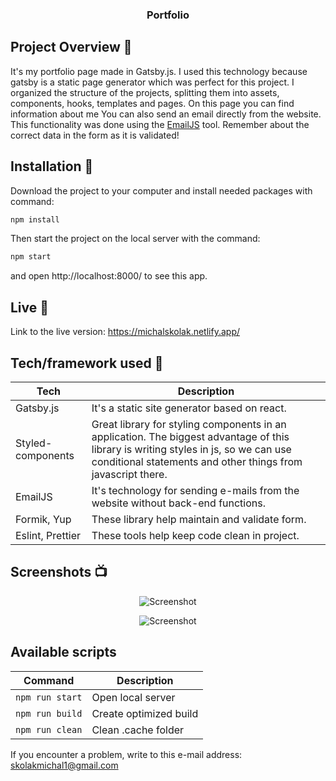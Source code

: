 <h3 align="center">Portfolio</h3>

## Project Overview 🎉
It's my portfolio page made in Gatsby.js. I used this technology because gatsby is a static page generator which was perfect for this project. I organized the structure of the projects, splitting them into assets, components, hooks, templates and pages. On this page you can find information about me You can also send an email directly from the website. This functionality was done using the <a href="https://www.emailjs.com/">EmailJS</a> tool. Remember about the correct data in the form as it is validated!

## Installation 💾
Download the project to your computer and install needed packages with command:
```sh
npm install
```
Then start the project on the local server with the command:
```sh
npm start
```
and open http://localhost:8000/ to see this app.

## Live 📍
Link to the live version: https://michalskolak.netlify.app/

## Tech/framework used 🔧

| Tech                                                    | Description                              |
| ------------------------------------------------------- | ---------------------------------------- |
| Gatsby.js                           | It's a static site generator based on react.  |
| Styled-components               | Great library for styling components in an application. The biggest advantage of this library is writing styles in js, so we can use conditional statements and other things from javascript there. |
| EmailJS               | It's technology for sending e-mails from the website without back-end functions. |
| Formik, Yup               | These library help maintain and validate form. |
| Eslint, Prettier                          | These tools help keep code clean in project. |

## Screenshots 📺

<p align="center">
    <img src="https://user-images.githubusercontent.com/76774237/188315065-7d8cfbbc-4a80-4e6b-a066-f9963357a14a.png" alt="Screenshot">
</p>

<p align="center">
    <img src="https://user-images.githubusercontent.com/76774237/188315072-d6029ee5-9e8d-4843-af82-79f37856c766.png" alt="Screenshot">
</p>

## Available scripts

| Command                   | Description                   |
| ------------------------- | ----------------------------- |
| `npm run start`           | Open local server             |
| `npm run build`           | Create optimized build        |
| `npm run clean`           | Clean .cache folder           |


If you encounter a problem, write to this e-mail address: [skolakmichal1@gmail.com](mailto:skolakmichal1@gmail.com)
